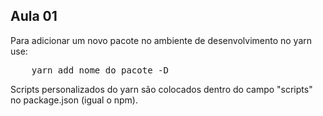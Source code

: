 ## Aula 01

Para adicionar um novo pacote no ambiente de desenvolvimento no yarn use:
<pre>
    yarn add nome_do_pacote -D
</pre>

Scripts personalizados do yarn são colocados dentro do campo "scripts" no package.json (igual o npm).